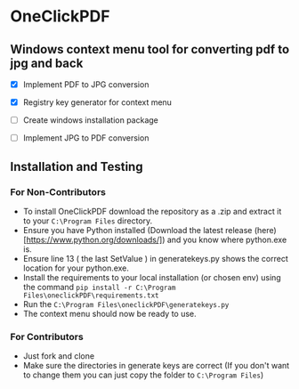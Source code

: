 # OneClickPDF
## Windows context menu tool for converting pdf to jpg and back

- [x] Implement PDF to JPG conversion
- [x] Registry key generator for context menu
- [ ] Create windows installation package
- [ ] Implement JPG to PDF conversion


## Installation and Testing

### For Non-Contributors

- To install OneClickPDF download the repository as a .zip and extract it to your `C:\Program Files` directory.
- Ensure you have Python installed (Download the latest release (here)[https://www.python.org/downloads/]) and you know where python.exe is.
- Ensure line 13 ( the last SetValue ) in generatekeys.py shows the correct location for your python.exe.  
- Install the requirements to your local installation (or chosen env) using the command `pip install -r C:\Program Files\oneclickPDF\requirements.txt`
- Run the `C:\Program Files\oneclickPDF\generatekeys.py`
- The context menu should now be ready to use.
  

### For Contributors

- Just fork and clone
- Make sure the directories in generate keys are correct (If you don't want to change them you can just copy the folder to `C:\Program Files`)
